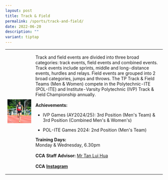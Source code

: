 ```yaml
---
layout: post
title: Track & Field
permalink: /sports/track-and-field/
date: 2022-06-20
description: ""
variant: tiptap
---
```

<table style="minWidth: 50px">
<colgroup>
<col>
<col>
</colgroup>
<tbody>
<tr>
<td rowspan="1" colspan="1">
<div class="isomer-image-wrapper">
<img style="width: 100%" height="auto" width="100%" alt="" src="/images/Sports/Track___Field_1.png">
</div>
</td>
<td rowspan="1" colspan="1">
<p>Track and field events are divided into three broad categories: track
events, field events and combined events. Track events include sprints,
middle and long-distance events, hurdles and relays. Field events are grouped
into 2 broad categories, jumps and throws. The TP Track &amp; Field Teams
(Men &amp; Women) compete in the Polytechnic-ITE (POL-ITE) and Institute-Varsity
Polytechnic (IVP) Track &amp; Field Championship annually.
<br>
<br><strong>Achievements:</strong>
</p>
<ul data-tight="true" class="tight">
<li>
<p>IVP Games (AY2024/25): 3rd Position (Men's Team) &amp; 3rd Position (Combined
Men's &amp; Women's)</p>
</li>
<li>
<p>POL-ITE Games 2024: 2nd Position (Men's Team)
<br>
</p>
</li>
</ul>
<p><strong>Training Days:</strong>
<br>Monday &amp; Wednesday, 6.30pm
<br>
<br><strong>CCA Staff Advisor:</strong>  <a href="mailto:Tan_Lui_Hua@tp.edu.sg" rel="noopener noreferrer nofollow" target="_blank">Mr Tan Lui Hua</a>
<br>
<br><strong>CCA <a href="https://www.instagram.com/tptrackfield" rel="noopener noreferrer nofollow" target="_blank">Instagram</a></strong>
</p>
</td>
</tr>
</tbody>
</table>
<p></p>